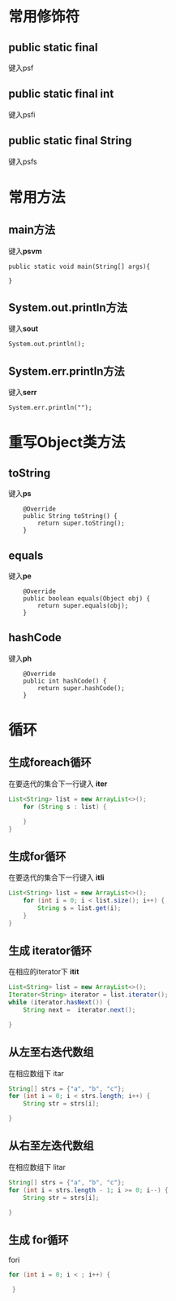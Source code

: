 # 常用修饰符

## public static final

键入psf

## public static final int

键入psfi

## public static final String

键入psfs

# 常用方法

## main方法

键入**psvm**

```
public static void main(String[] args){

}
```

## System.out.println方法

键入**sout**

```
System.out.println();
```

## System.err.println方法

键入**serr**

```
System.err.println("");
```

# 重写Object类方法

## toString

键入**ps**

```
    @Override
    public String toString() {
        return super.toString();
    }
```



## equals

键入**pe**

```
    @Override
    public boolean equals(Object obj) {
        return super.equals(obj);
    }
```

## hashCode

键入**ph**

```
    @Override
    public int hashCode() {
        return super.hashCode();
    }
```

# 循环

## 生成foreach循环

在要迭代的集合下一行键入 **iter**

```java
List<String> list = new ArrayList<>();
    for (String s : list) {

    }
}
```

## 生成for循环

在要迭代的集合下一行键入 **itli**

```java
List<String> list = new ArrayList<>();
    for (int i = 0; i < list.size(); i++) {
        String s = list.get(i);
    }
}
```

## 生成 iterator循环

在相应的iterator下  **itit**

```java
List<String> list = new ArrayList<>();
Iterator<String> iterator = list.iterator();
while (iterator.hasNext()) {
    String next =  iterator.next();

}
```

## 从左至右迭代数组

在相应数组下 itar

```java
String[] strs = {"a", "b", "c"};
for (int i = 0; i < strs.length; i++) {
    String str = strs[i];

}
```

## 从右至左迭代数组

在相应数组下 litar

```java
String[] strs = {"a", "b", "c"};
for (int i = strs.length - 1; i >= 0; i--) {
    String str = strs[i];

}
```

## 生成 for循环

fori

```java
for (int i = 0; i < ; i++) {

 }
```



